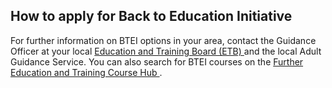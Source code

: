 ##  How to apply for Back to Education Initiative

For further information on BTEI options in your area, contact the Guidance
Officer at your local [ Education and Training Board (ETB)
](http://www.etbi.ie/etbs/directory-of-etbs/) and the local Adult Guidance
Service. You can also search for BTEI courses on the [ Further Education and
Training Course Hub ](https://www.fetchcourses.ie/) .
